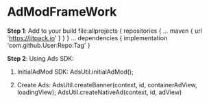 # AdModFrameWork
**Step 1**: Add to your build 
  file:allprojects {
		repositories {
			...
			maven { url 'https://jitpack.io' }
		}
	}
  ...
  dependencies {
		implementation 'com.github.User:Repo:Tag'
	}
  
**Step 2**: Using Ads SDK:
1. InitialAdMod SDK:
  AdsUtil.initialAdMod();
   
2. Create Ads:
  AdsUtil.createBanner(context, id, containerAdView, loadingView);
  AdsUtil.createNativeAd(context, id, adView)
